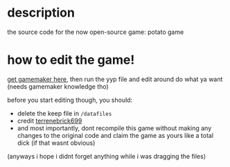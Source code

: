 # description
the source code for the now open-source game: potato game

# how to edit the game!
[get gamemaker here](https://gamemaker.io), then run the yyp file and edit around do what ya want (needs gamemaker knowledge tho)

before you start editing though, you should: 
- delete the keep file in ```/datafiles```
- credit [terrenebrick699](https://github.com/terrenebrick699)
- and most importantly, dont recompile this game without making any changes to the original code and claim the game as yours like a total dick (if that wasnt obvious)

(anyways i hope i didnt forget anything while i was dragging the files)
